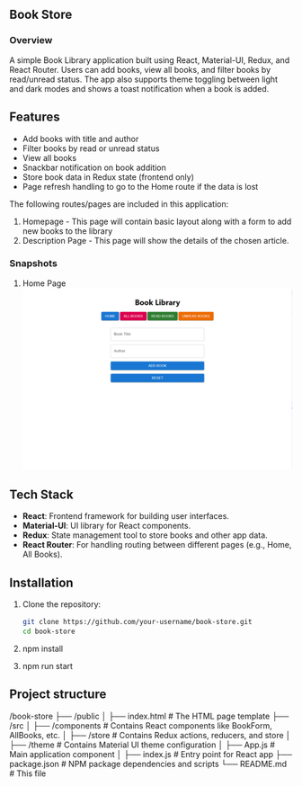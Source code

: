 ## Book Store

### Overview

A simple Book Library application built using React, Material-UI, Redux, and React Router. Users can add books, view all books, and filter books by read/unread status. The app also supports theme toggling between light and dark modes and shows a toast notification when a book is added.

## Features

- Add books with title and author
- Filter books by read or unread status
- View all books
- Snackbar notification on book addition
- Store book data in Redux state (frontend only)
- Page refresh handling to go to the Home route if the data is lost

The following routes/pages are included in this application:

1. Homepage - This page will contain basic layout along with a form to add new books to the library
2. Description Page - This page will show the details of the chosen article.

### Snapshots

1. Home Page
   ![article listing page](public/library.png)

## Tech Stack

- **React**: Frontend framework for building user interfaces.
- **Material-UI**: UI library for React components.
- **Redux**: State management tool to store books and other app data.
- **React Router**: For handling routing between different pages (e.g., Home, All Books).

## Installation

1. Clone the repository:

   ```bash
   git clone https://github.com/your-username/book-store.git
   cd book-store
   ```

2. npm install

3. npm run start

## Project structure

/book-store
├── /public
│ ├── index.html # The HTML page template
├── /src
│ ├── /components # Contains React components like BookForm, AllBooks, etc.
│ ├── /store # Contains Redux actions, reducers, and store
│ ├── /theme # Contains Material UI theme configuration
│ ├── App.js # Main application component
│ ├── index.js # Entry point for React app
├── package.json # NPM package dependencies and scripts
└── README.md # This file
